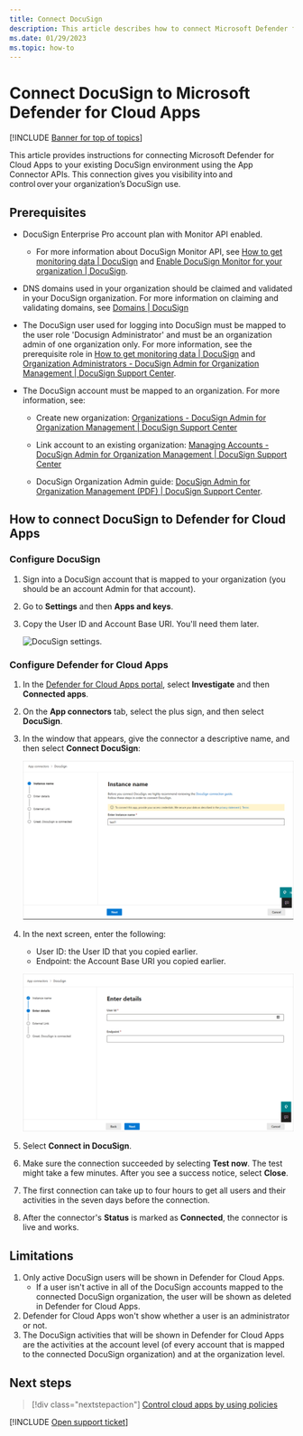 ```yaml
---
title: Connect DocuSign
description: This article describes how to connect Microsoft Defender for Cloud Apps to your existing DocuSign environment via the App Connector APIs. 
ms.date: 01/29/2023
ms.topic: how-to
---
```

# Connect DocuSign to Microsoft Defender for Cloud Apps

[!INCLUDE [Banner for top of topics](includes/banner.md)]

This article provides instructions for connecting Microsoft Defender for Cloud Apps to your existing DocuSign environment using the App Connector APIs. This connection gives you visibility into and control over your organization’s DocuSign use.

## Prerequisites

- DocuSign Enterprise Pro account plan with Monitor API enabled.
  - For more information about DocuSign Monitor API, see [How to get monitoring data | DocuSign](https://developers.docusign.com/docs/monitor-api/how-to/get-monitoring-data/) and [Enable DocuSign Monitor for your organization | DocuSign](https://developers.docusign.com/docs/monitor-api/how-to/enable-monitor/).

- DNS domains used in your organization should be claimed and validated in your DocuSign organization. For more information on claiming and validating domains, see [Domains | DocuSign](https://support.docusign.com/en/guides/org-admin-guide-claim-domain/)

- The DocuSign user used for logging into DocuSign must be mapped to the user role 'Docusign Administrator' and must be an organization admin of one organization only. For more information, see the prerequisite role in [How to get monitoring data | DocuSign](https://developers.docusign.com/docs/monitor-api/how-to/get-monitoring-data/) and [Organization Administrators - DocuSign Admin for Organization Management | DocuSign Support Center](https://support.docusign.com/en/guides/org-admin-guide-org-admins).

- The DocuSign account must be mapped to an organization. For more information, see:

  - Create new organization: [Organizations - DocuSign Admin for Organization Management | DocuSign Support Center](https://support.docusign.com/en/guides/org-admin-guide-create-org)

  - Link account to an existing organization: [Managing Accounts - DocuSign Admin for Organization Management | DocuSign Support Center](https://support.docusign.com/en/guides/org-admin-guide-accounts)

  - DocuSign Organization Admin guide: [DocuSign Admin for Organization Management (PDF) | DocuSign Support Center](https://support.docusign.com/guides/org-admin-guide).

## How to connect DocuSign to Defender for Cloud Apps

### Configure DocuSign

1. Sign into a DocuSign account that is mapped to your organization (you should be an account Admin for that account).  

1. Go to **Settings** and then **Apps and keys**.

1. Copy the User ID and Account Base URI. You'll need them later.

    ![DocuSign settings.](media/docusign-settings.png)

### Configure Defender for Cloud Apps

1. In the [Defender for Cloud Apps portal](https://portal.cloudappsecurity.com/), select **Investigate** and then **Connected apps**.

1. On the **App connectors** tab, select the plus sign, and then select **DocuSign**.

1. In the window that appears, give the connector a descriptive name, and then select **Connect DocuSign**:

    ![Connect DocuSign.](media/connect-docusign.png)

1. In the next screen, enter the following:

    - User ID: the User ID that you copied earlier.
    - Endpoint: the Account Base URI you copied earlier.

    ![Enter DocuSign details.](media/docusign-details.png)

1. Select **Connect in DocuSign**.
1. Make sure the connection succeeded by selecting **Test now**. The test might take a few minutes. After you see a success notice, select **Close**.
1. The first connection can take up to four hours to get all users and their activities in the seven days before the connection.
1. After the connector's **Status** is marked as **Connected**, the connector is live and works.

## Limitations

1. Only active DocuSign users will be shown in Defender for Cloud Apps.
   - If a user isn't active in all of the DocuSign accounts mapped to the connected DocuSign organization, the user will be shown as deleted in Defender for Cloud Apps.
1. Defender for Cloud Apps won't show whether a user is an administrator or not.
1. The DocuSign activities that will be shown in Defender for Cloud Apps are the activities at the account level (of every account that is mapped to the connected DocuSign organization) and at the organization level.

## Next steps

> [!div class="nextstepaction"]
> [Control cloud apps by using policies](control-cloud-apps-with-policies.md)

[!INCLUDE [Open support ticket](includes/support.md)]
